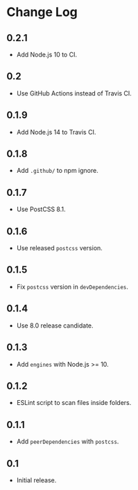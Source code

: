 # Change Log

## 0.2.1
* Add Node.js 10 to CI.

## 0.2
* Use GitHub Actions instead of Travis CI.

## 0.1.9
* Add Node.js 14 to Travis CI.

## 0.1.8
* Add `.github/` to npm ignore.

## 0.1.7
* Use PostCSS 8.1.

## 0.1.6
* Use released `postcss` version.

## 0.1.5
* Fix `postcss` version in `devDependencies`.

## 0.1.4
* Use 8.0 release candidate.

## 0.1.3
* Add `engines` with Node.js >= 10.

## 0.1.2
* ESLint script to scan files inside folders.

## 0.1.1
* Add `peerDependencies` with `postcss`.

## 0.1
* Initial release.
